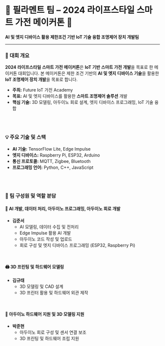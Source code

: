 # 🌟 필라멘트 팀 – 2024 라이프스타일 스마트 가전 메이커톤 🌟

**AI 및 엣지 디바이스 활용 제한조건 기반 IoT 기술 융합 조명제어 장치 개발팀**

---

### 📌 **대회 개요**
**2024 라이프스타일 스마트 가전 메이커톤**은 **IoT 기반 스마트 가전 개발**을 목표로 한 메이커톤 대회입니다. 
본 메이커톤은 제한 조건 기반의 **AI 및 엣지 디바이스 기술**을 활용한 **IoT 조명제어 장치 개발**을 목표로 합니다.
- **주최:** Future IoT 가전 Academy  
- **목표:** AI 및 엣지 디바이스를 활용한 **스마트 조명제어 솔루션** 개발  
- **핵심 기술:** 3D 모델링, 아두이노 회로 설계, 엣지 디바이스 프로그래밍, IoT 기술 융합  

<br/>
<br/>

### 💡 **주요 기술 및 스택**
- **AI 기술:** TensorFlow Lite, Edge Impulse  
- **엣지 디바이스:** Raspberry Pi, ESP32, Arduino  
- **통신 프로토콜:** MQTT, Zigbee, Bluetooth  
- **프로그래밍 언어:** Python, C++, JavaScript  

<br/>
<br/>

### 👥 **팀 구성원 및 역할 분담**

#### 🧠 **AI 개발, 데이터 처리, 아두이노 프로그래밍, 아두이노 회로 개발**
- **김준서**  
   - AI 모델링, 데이터 수집 및 전처리  
   - Edge Impulse 활용 AI 개발  
   - 아두이노 코드 작성 및 업로드  
   - 회로 구성 및 엣지 디바이스 프로그래밍 (ESP32, Raspberry Pi)  

<br/>

#### 🖨️ **3D 프린팅 및 하드웨어 모델링**
- **김규태**  
   - 3D 모델링 및 CAD 설계  
   - 3D 프린터 활용 및 하드웨어 외관 제작  

<br/>

#### 🔧 **아두이노 하드웨어 지원 및 3D 모델링 지원**
- **박준현**  
   - 아두이노 회로 구성 및 센서 연결 보조  
   - 3D 프린팅 및 하드웨어 조립 지원  


